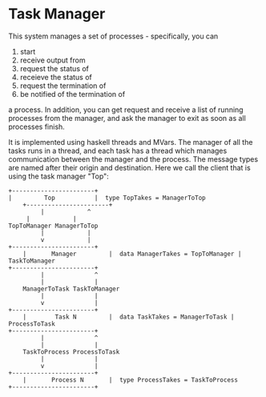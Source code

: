 Task Manager
============

This system manages a set of processes - specifically, you can

   1. start
   2. receive output from
   3. request the status of
   4. receieve the status of
   5. request the termination of
   6. be notified of the termination of

a process.  In addition, you can get request and receive a list of
running processes from the manager, and ask the manager to exit as
soon as all processes finish.

It is implemented using haskell threads and MVars.  The manager of all
the tasks runs in a thread, and each task has a thread which manages
communication between the manager and the process.  The message types
are named after their origin and destination.  Here we call the client
that is using the task manager "Top":

	+-----------------------+
	|         Top           |  type TopTakes = ManagerToTop
        +-----------------------+
             |            ^
	     |            |
	TopToManager ManagerToTop
             |            |
             v            |
	+-----------------------+
        |       Manager         |  data ManagerTakes = TopToManager | TaskToManager
	+-----------------------+
             |              ^
             |              |
        ManagerToTask TaskToManager
             |              |
             v              |
	+-----------------------+
        |        Task N         |  data TaskTakes = ManagerToTask | ProcessToTask
	+-----------------------+
             |              ^
             |              |
        TaskToProcess ProcessToTask
             |              |
             v              |
	+-----------------------+
        |       Process N       |  type ProcessTakes = TaskToProcess
	+-----------------------+
